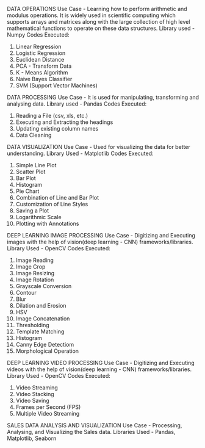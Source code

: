 DATA OPERATIONS
Use Case - Learning how to perform arithmetic and modulus operations. It is widely used in scientific computing which supports arrays and matrices along with the large collection of high level mathematical functions to operate on these data structures. 
Library used - Numpy
Codes Executed:
1. Linear Regression
2. Logistic Regression
3. Euclidean Distance
4. PCA - Transform Data
5. K - Means Algorithm
6. Naive Bayes Classifier
7. SVM (Support Vector Machines)

DATA PROCESSING
Use Case - It is used for manipulating, transforming and analysing data.
Library used - Pandas
Codes Executed:
1. Reading a File (csv, xls, etc.)
2. Executing and Extracting the headings
3. Updating existing column names
4. Data Cleaning

DATA VISUALIZATION
Use Case - Used for visualizing the data for better understanding.
Library Used - Matplotlib 
Codes Executed:
1. Simple Line Plot
2. Scatter Plot
3. Bar Plot
4. Histogram
5. Pie Chart
6. Combination of Line and Bar Plot
7. Customization of Line Styles
8. Saving a Plot
9. Logarithmic Scale
10. Plotting with Annotations
    
DEEP LEARNING IMAGE PROCESSING
Use Case - Digitizing and Executing images with the help of vision(deep learning - CNN) frameworks/libraries.
Library Used - OpenCV
Codes Executed:
1. Image Reading
2. Image Crop
3. Image Resizing
4. Image Rotation
5. Grayscale Conversion
6. Contour
7. Blur
8. Dilation and Erosion
9. HSV
10. Image Concatenation
11. Thresholding
12. Template Matching
13. Histogram
14. Canny Edge Detectiom
15. Morphological Operation

DEEP LEARNING VIDEO PROCESSING
Use Case - Digitizing and Executing videos with the help of vision(deep learning - CNN) frameworks/libraries.
Library Used - OpenCV
Codes Executed:
1. Video Streaming
2. Video Stacking
3. Video Saving
4. Frames per Second (FPS)
5. Multiple Video Streaming

SALES DATA ANALYSIS AND VISUALIZATION
Use Case - Processing, Analysing, and Visualizing the Sales data.
Libraries Used - Pandas, Matplotlib, Seaborn



